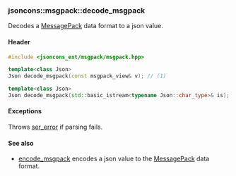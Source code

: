 ### jsoncons::msgpack::decode_msgpack

Decodes a [MessagePack](http://msgpack.org/index.html) data format to a json value.

#### Header
```c++
#include <jsoncons_ext/msgpack/msgpack.hpp>

template<class Json>
Json decode_msgpack(const msgpack_view& v); // (1)

template<class Json>
Json decode_msgpack(std::basic_istream<typename Json::char_type>& is); // (2)
```

#### Exceptions

Throws [ser_error](../serialization_error.md) if parsing fails.

#### See also

- [encode_msgpack](encode_msgpack.md) encodes a json value to the [MessagePack](http://msgpack.org/index.html) data format.


